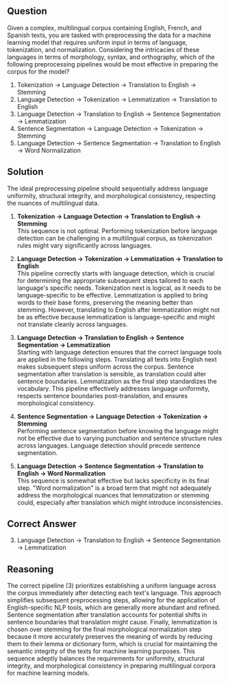 ## Question
Given a complex, multilingual corpus containing English, French, and Spanish texts, you are tasked with preprocessing the data for a machine learning model that requires uniform input in terms of language, tokenization, and normalization. Considering the intricacies of these languages in terms of morphology, syntax, and orthography, which of the following preprocessing pipelines would be most effective in preparing the corpus for the model?

1. Tokenization → Language Detection → Translation to English → Stemming
2. Language Detection → Tokenization → Lemmatization → Translation to English
3. Language Detection → Translation to English → Sentence Segmentation → Lemmatization
4. Sentence Segmentation → Language Detection → Tokenization → Stemming
5. Language Detection → Sentence Segmentation → Translation to English → Word Normalization

## Solution
The ideal preprocessing pipeline should sequentially address language uniformity, structural integrity, and morphological consistency, respecting the nuances of multilingual data.

1. **Tokenization → Language Detection → Translation to English → Stemming**  
This sequence is not optimal. Performing tokenization before language detection can be challenging in a multilingual corpus, as tokenization rules might vary significantly across languages.

2. **Language Detection → Tokenization → Lemmatization → Translation to English**  
This pipeline correctly starts with language detection, which is crucial for determining the appropriate subsequent steps tailored to each language's specific needs. Tokenization next is logical, as it needs to be language-specific to be effective. Lemmatization is applied to bring words to their base forms, preserving the meaning better than stemming. However, translating to English after lemmatization might not be as effective because lemmatization is language-specific and might not translate cleanly across languages.

3. **Language Detection → Translation to English → Sentence Segmentation → Lemmatization**  
Starting with language detection ensures that the correct language tools are applied in the following steps. Translating all texts into English next makes subsequent steps uniform across the corpus. Sentence segmentation after translation is sensible, as translation could alter sentence boundaries. Lemmatization as the final step standardizes the vocabulary. This pipeline effectively addresses language uniformity, respects sentence boundaries post-translation, and ensures morphological consistency.

4. **Sentence Segmentation → Language Detection → Tokenization → Stemming**  
Performing sentence segmentation before knowing the language might not be effective due to varying punctuation and sentence structure rules across languages. Language detection should precede sentence segmentation.

5. **Language Detection → Sentence Segmentation → Translation to English → Word Normalization**  
This sequence is somewhat effective but lacks specificity in its final step. "Word normalization" is a broad term that might not adequately address the morphological nuances that lemmatization or stemming could, especially after translation which might introduce inconsistencies.

## Correct Answer
3. Language Detection → Translation to English → Sentence Segmentation → Lemmatization

## Reasoning
The correct pipeline (3) prioritizes establishing a uniform language across the corpus immediately after detecting each text's language. This approach simplifies subsequent preprocessing steps, allowing for the application of English-specific NLP tools, which are generally more abundant and refined. Sentence segmentation after translation accounts for potential shifts in sentence boundaries that translation might cause. Finally, lemmatization is chosen over stemming for the final morphological normalization step because it more accurately preserves the meaning of words by reducing them to their lemma or dictionary form, which is crucial for maintaining the semantic integrity of the texts for machine learning purposes. This sequence adeptly balances the requirements for uniformity, structural integrity, and morphological consistency in preparing multilingual corpora for machine learning models.